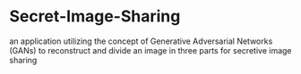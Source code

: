 # Secret-Image-Sharing
an application utilizing the concept of Generative Adversarial Networks (GANs) to reconstruct and divide an image in three parts for secretive image sharing
